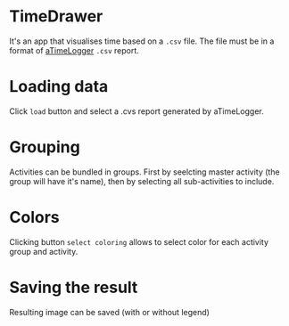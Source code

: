 # TimeDrawer
It's an app that visualises time based on a `.csv` file. The file must be in a format of [aTimeLogger](http://www.atimelogger.com/) `.csv` report.

# Loading data
Click `load` button and select a .cvs report generated by aTimeLogger.

# Grouping
Activities can be bundled in groups. First by seelcting master activity (the group will have it's name), then by selecting all sub-activities to include.

# Colors
Clicking button `select coloring` allows to select color for each activity group and activity.

# Saving the result
Resulting image can be saved (with or without legend)

